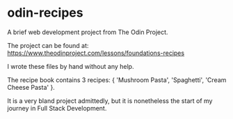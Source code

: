 # odin-recipes
A brief web development project from The Odin Project.

The project can be found at: https://www.theodinproject.com/lessons/foundations-recipes

I wrote these files by hand without any help.

The recipe book contains 3 recipes: { 'Mushroom Pasta', 'Spaghetti', 'Cream Cheese Pasta' }.

It is a very bland project admittedly, but it is nonetheless the start of my journey in Full Stack Development.

